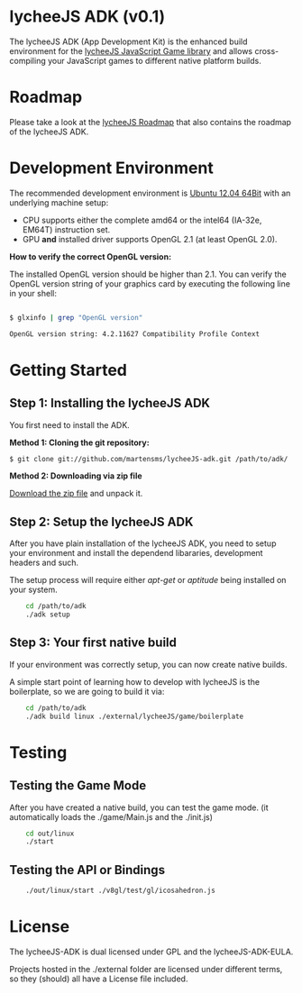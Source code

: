
# lycheeJS ADK (v0.1)

The lycheeJS ADK (App Development Kit) is the enhanced build
environment for the [lycheeJS JavaScript Game library](https://github.com/martensms/lycheeJS)
and allows cross-compiling your JavaScript games to different
native platform builds.


# Roadmap

Please take a look at the [lycheeJS Roadmap](https://github.com/martensms/lycheeJS#roadmap)
that also contains the roadmap of the lycheeJS ADK.


# Development Environment

The recommended development environment is [Ubuntu 12.04 64Bit](http://ubuntu.com/download)
with an underlying machine setup:

- CPU supports either the complete amd64 or the intel64 (IA-32e, EM64T) instruction set.
- GPU **and** installed driver supports OpenGL 2.1 (at least OpenGL 2.0).


**How to verify the correct OpenGL version:**

The installed OpenGL version should be higher than 2.1. You can verify the OpenGL version
string of your graphics card by executing the following line in your shell:

```bash

$ glxinfo | grep "OpenGL version"

OpenGL version string: 4.2.11627 Compatibility Profile Context

```


# Getting Started


## Step 1: Installing the lycheeJS ADK

You first need to install the ADK.

**Method 1: Cloning the git repository:**

```bash
$ git clone git://github.com/martensms/lycheeJS-adk.git /path/to/adk/
```

**Method 2: Downloading via zip file**

[Download the zip file](https://github.com/martensms/lycheeJS-adk/zipball/master)
and unpack it.


## Step 2: Setup the lycheeJS ADK

After you have plain installation of the lycheeJS ADK, you need to
setup your environment and install the dependend libararies, development
headers and such.

The setup process will require either *apt-get* or *aptitude* being
installed on your system.

```bash
	cd /path/to/adk
	./adk setup
```


## Step 3: Your first native build

If your environment was correctly setup, you can now create native builds.

A simple start point of learning how to develop with lycheeJS is the
boilerplate, so we are going to build it via:

```bash
	cd /path/to/adk
	./adk build linux ./external/lycheeJS/game/boilerplate
```


# Testing

## Testing the Game Mode

After you have created a native build, you can test the game mode.
(it automatically loads the ./game/Main.js and the ./init.js)

```bash
	cd out/linux
	./start
```

## Testing the API or Bindings

```bash
	./out/linux/start ./v8gl/test/gl/icosahedron.js
```


# License

The lycheeJS-ADK is dual licensed under GPL and the lycheeJS-ADK-EULA.

Projects hosted in the ./external folder are licensed under different
terms, so they (should) all have a License file included.

